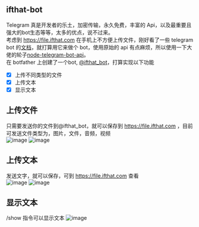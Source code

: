## ifthat-bot

Telegram 真是开发者的乐土，加密传输，永久免费，丰富的 Api，以及最重要且强大的bot生态等等，太多的优点，说不过来。  
考虑到 https://file.ifthat.com 在手机上不方便上传文件，刚好看了一些 telegram bot 的[文档](https://core.telegram.org/bots/api)，就打算用它来做个 bot，使用原始的 api 有点麻烦，所以使用一下大佬的轮子[node-telegram-bot-api](https://github.com/yagop/node-telegram-bot-api)。  
在 botfather 上创建了一个bot, [@ifthat_bot](https://t.me/ifthat_bot)，打算实现以下功能  
- [x] 上传不同类型的文件
- [x] 上传文本
- [x] 显示文本

## 上传文件
只需要发送你的文件到@ifthat_bot，就可以保存到 https://file.ifthat.com ，目前可发送文件类型为，图片，文件，音频，视频  
![image](https://static.ifthat.com/public/data/27c454e24ccc535a-image.png)
![image](https://static.ifthat.com/public/data/ac019a4132e771ff-image.png)

## 上传文本
发送文字，就可以保存，可到 https://file.ifthat.com 查看  
![image](https://static.ifthat.com/public/data/646d55190f118d99-image.png)
![image](https://static.ifthat.com/public/data/fcb0d749feb57447-image.png)

## 显示文本
/show 指令可以显示文本
![image](https://static.ifthat.com/public/data/05c5a2848945f11a-image.png)